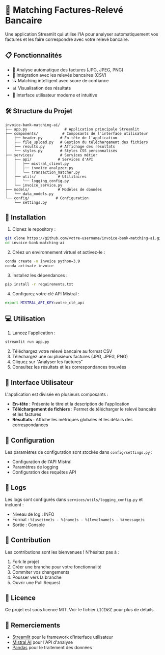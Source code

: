 # 🏦 Matching Factures-Relevé Bancaire

Une application Streamlit qui utilise l'IA pour analyser automatiquement vos factures et les faire correspondre avec votre relevé bancaire.

## 📋 Fonctionnalités

- 📄 Analyse automatique des factures (JPG, JPEG, PNG)
- 🏦 Intégration avec les relevés bancaires (CSV)
- 🔍 Matching intelligent avec score de confiance
- 📊 Visualisation des résultats
- 🎨 Interface utilisateur moderne et intuitive

## 🛠️ Structure du Projet

```
invoice-bank-matching-ai/
├── app.py                 # Application principale Streamlit
├── components/           # Composants de l'interface utilisateur
│   ├── header.py        # En-tête de l'application
│   ├── file_upload.py   # Gestion du téléchargement des fichiers
│   ├── results.py       # Affichage des résultats
│   └── styles.py        # Styles CSS personnalisés
├── services/            # Services métier
│   ├── api/            # Services d'API
│   │   ├── mistral_client.py
│   │   ├── invoice_analyzer.py
│   │   └── transaction_matcher.py
│   ├── utils/          # Utilitaires
│   │   └── logging_config.py
│   └── invoice_service.py
├── models/             # Modèles de données
│   └── data_models.py
└── config/            # Configuration
    └── settings.py
```

## 🚀 Installation

1. Clonez le repository :
```bash
git clone https://github.com/votre-username/invoice-bank-matching-ai.git
cd invoice-bank-matching-ai
```

2. Créez un environnement virtuel et activez-le :
```bash
conda create -n invoice python=3.9
conda activate invoice
```

3. Installez les dépendances :
```bash
pip install -r requirements.txt
```

4. Configurez votre clé API Mistral :
```bash
export MISTRAL_API_KEY=votre_clé_api
```

## 💻 Utilisation

1. Lancez l'application :
```bash
streamlit run app.py
```

2. Téléchargez votre relevé bancaire au format CSV
3. Téléchargez une ou plusieurs factures (JPG, JPEG, PNG)
4. Cliquez sur "Analyser les factures"
5. Consultez les résultats et les correspondances trouvées

## 🎨 Interface Utilisateur

L'application est divisée en plusieurs composants :

- **En-tête** : Présente le titre et la description de l'application
- **Téléchargement de fichiers** : Permet de télécharger le relevé bancaire et les factures
- **Résultats** : Affiche les métriques globales et les détails des correspondances

## 🔧 Configuration

Les paramètres de configuration sont stockés dans `config/settings.py` :
- Configuration de l'API Mistral
- Paramètres de logging
- Configuration des requêtes API

## 📝 Logs

Les logs sont configurés dans `services/utils/logging_config.py` et incluent :
- Niveau de log : INFO
- Format : `%(asctime)s - %(name)s - %(levelname)s - %(message)s`
- Sortie : Console

## 🤝 Contribution

Les contributions sont les bienvenues ! N'hésitez pas à :
1. Fork le projet
2. Créer une branche pour votre fonctionnalité
3. Commiter vos changements
4. Pousser vers la branche
5. Ouvrir une Pull Request

## 📄 Licence

Ce projet est sous licence MIT. Voir le fichier `LICENSE` pour plus de détails.

## 🙏 Remerciements

- [Streamlit](https://streamlit.io/) pour le framework d'interface utilisateur
- [Mistral AI](https://mistral.ai/) pour l'API d'analyse
- [Pandas](https://pandas.pydata.org/) pour le traitement des données